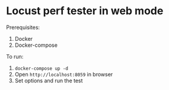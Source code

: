 # Locust perf tester in web mode

Prerequisites:

1. Docker
2. Docker-compose

To run:

1.  `docker-compose up -d`
2.  Open `http://localhost:8059` in browser
3.  Set options and run the test
